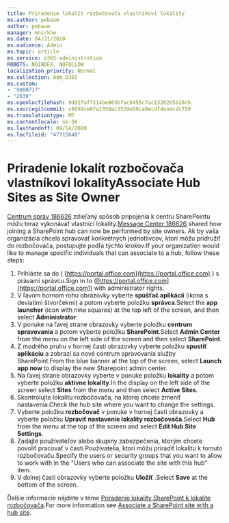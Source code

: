 ```yaml
---
title: Priradenie lokalít rozbočovača vlastníkovi lokality
ms.author: pebaum
author: pebaum
manager: mnirkhe
ms.date: 04/21/2020
ms.audience: Admin
ms.topic: article
ms.service: o365-administration
ROBOTS: NOINDEX, NOFOLLOW
localization_priority: Normal
ms.collection: Adm_O365
ms.custom:
- "9000717"
- "2638"
ms.openlocfilehash: 9dd2faff114be063bfac0455c7ac13202b5b20cb
ms.sourcegitcommit: c6692ce0fa1358ec3529e59ca0ecdfdea4cdc759
ms.translationtype: MT
ms.contentlocale: sk-SK
ms.lasthandoff: 09/14/2020
ms.locfileid: "47715648"
---
```

# <a name="associate-hub-sites-as-site-owner"></a><span data-ttu-id="12cb9-102">Priradenie lokalít rozbočovača vlastníkovi lokality</span><span class="sxs-lookup"><span data-stu-id="12cb9-102">Associate Hub Sites as Site Owner</span></span>

<span data-ttu-id="12cb9-103">[Centrum správ 186626](https://admin.microsoft.com/Adminportal/Home?source=applauncher#/MessageCenter?id=MC186626) zdieľaný spôsob pripojenia k centru SharePointu môžu teraz vykonávať vlastníci lokality.</span><span class="sxs-lookup"><span data-stu-id="12cb9-103">[Message Center 186626](https://admin.microsoft.com/Adminportal/Home?source=applauncher#/MessageCenter?id=MC186626) shared how joining a SharePoint hub can now be performed by site owners.</span></span> <span data-ttu-id="12cb9-104">Ak by vaša organizácia chcela spravovať konkrétnych jednotlivcov, ktorí môžu pridružiť do rozbočovača, postupujte podľa týchto krokov:</span><span class="sxs-lookup"><span data-stu-id="12cb9-104">If your organization would like to manage specific individuals that can associate to a hub, follow these steps:</span></span> 

1. <span data-ttu-id="12cb9-105">Prihláste sa do ( [https://portal.office.com](https://portal.office.com) ) s právami správcu.</span><span class="sxs-lookup"><span data-stu-id="12cb9-105">Sign in to ([https://portal.office.com](https://portal.office.com)) with administrator rights.</span></span>
2. <span data-ttu-id="12cb9-106">V ľavom hornom rohu obrazovky vyberte **spúšťač aplikácií** (ikona s deviatimi štvorčekmi) a potom vyberte položku **správca**.</span><span class="sxs-lookup"><span data-stu-id="12cb9-106">Select the **app launcher** (icon with nine squares) at the top left of the screen, and then select **Administrator**.</span></span>
3. <span data-ttu-id="12cb9-107">V ponuke na ľavej strane obrazovky vyberte položku **centrum spravovania** a potom vyberte položku **SharePoint**.</span><span class="sxs-lookup"><span data-stu-id="12cb9-107">Select **Admin Center** from the menu on the left side of the screen and then select **SharePoint**.</span></span>
4. <span data-ttu-id="12cb9-108">Z modrého pruhu v hornej časti obrazovky vyberte položku **spustiť aplikáciu** a zobrazí sa nové centrum spravovania služby SharePoint.</span><span class="sxs-lookup"><span data-stu-id="12cb9-108">From the blue banner at the top of the screen, select **Launch app now** to display the new Sharepoint admin center.</span></span>
5. <span data-ttu-id="12cb9-109">Na ľavej strane obrazovky vyberte v ponuke položku **lokality** a potom vyberte položku **aktívne lokality**.</span><span class="sxs-lookup"><span data-stu-id="12cb9-109">In the display on the left side of the screen select **Sites** from the menu and then select **Active Sites**.</span></span>
6. <span data-ttu-id="12cb9-110">Skontrolujte lokalitu rozbočovača, na ktorej chcete zmeniť nastavenia.</span><span class="sxs-lookup"><span data-stu-id="12cb9-110">Check the hub site where you want to change the settings.</span></span>
7. <span data-ttu-id="12cb9-111">Vyberte položku **rozbočovač** v ponuke v hornej časti obrazovky a vyberte položku **Upraviť nastavenie lokality rozbočovača**.</span><span class="sxs-lookup"><span data-stu-id="12cb9-111">Select **Hub** from the menu at the top of the screen and select **Edit Hub Site Settings**.</span></span>
8. <span data-ttu-id="12cb9-112">Zadajte používateľov alebo skupiny zabezpečenia, ktorým chcete povoliť pracovať v časti Používatelia, ktorí môžu priradiť lokalitu k tomuto rozbočovaču.</span><span class="sxs-lookup"><span data-stu-id="12cb9-112">Specify the users or security groups that you want to allow to work with in the "Users who can associate the site with this hub" item.</span></span>
9. <span data-ttu-id="12cb9-113">V dolnej časti obrazovky vyberte položku **Uložiť** .</span><span class="sxs-lookup"><span data-stu-id="12cb9-113">Select **Save** at the bottom of the screen.</span></span>

<span data-ttu-id="12cb9-114">Ďalšie informácie nájdete v téme [Priradenie lokality SharePoint k lokalite rozbočovača](https://support.office.com/article/associate-a-sharepoint-site-with-a-hub-site-ae0009fd-af04-4d3d-917d-88edb43efc05).</span><span class="sxs-lookup"><span data-stu-id="12cb9-114">For more information see [Associate a SharePoint site with a hub site](https://support.office.com/article/associate-a-sharepoint-site-with-a-hub-site-ae0009fd-af04-4d3d-917d-88edb43efc05).</span></span> 